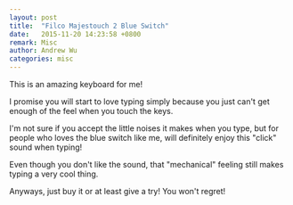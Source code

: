 ```yaml
---
layout: post
title:  "Filco Majestouch 2 Blue Switch"
date:   2015-11-20 14:23:58 +0800
remark: Misc
author: Andrew Wu
categories: misc
---
```


This is an amazing keyboard for me!

I promise you will start to love typing simply because you just can't get enough of the feel when you touch the keys.

I'm not sure if you accept the little noises it makes when you type, but for people who loves the blue switch like me, will definitely enjoy this "click" sound when typing!

Even though you don't like the sound, that "mechanical" feeling still makes typing a very cool thing.

Anyways, just buy it or at least give a try! You won't regret!